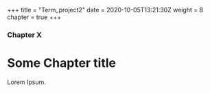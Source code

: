 +++
title = "Term_project2"
date = 2020-10-05T13:21:30Z
weight = 8
chapter = true
+++

### Chapter X

# Some Chapter title

Lorem Ipsum.
